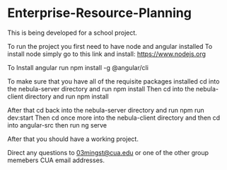 # Enterprise-Resource-Planning
This is being developed for a school project. 

To run the project you first need to have node and angular installed
To install node simply go to this link and install: https://www.nodejs.org

To Install angular run npm install -g @angular/cli

To make sure that you have all of the requisite packages installed cd into the nebula-server directory and run npm install
Then cd into the nebula-client directory and run npm install

After that cd back into the nebula-server directory and run npm run dev:start
Then cd once more into the nebula-client directory and then cd into angular-src then run ng serve

After that you should have a working project.

Direct any questions to 03mingst@cua.edu or one of the other group memebers CUA email addresses.
